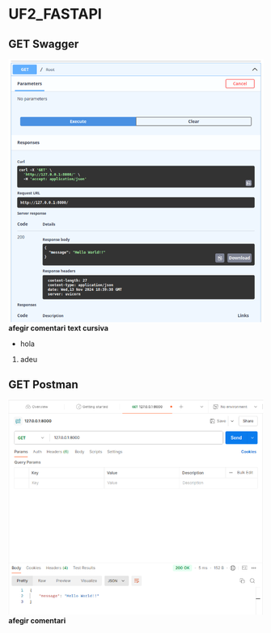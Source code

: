 # UF2_FASTAPI

## GET Swagger
![captura swagger](images/captura%20Swagger.png)
**afegir comentari**
**text cursiva**
- hola
1. adeu

## GET Postman
![captura postman](images/Captura%20Postman.png)
**afegir comentari**